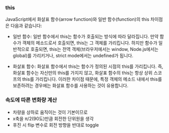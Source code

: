 ### this

JavaScript에서 화살표 함수(arrow function)와 일반 함수(function)의 this 차이점은 다음과 같습니다:

- 일반 함수: 일반 함수에서 this는 함수가 호출되는 방식에 따라 달라집니다. 만약 함수가 객체의 메소드로서 호출되면, this는 그 객체를 가리킵니다. 하지만 함수가 일반적으로 호출되면, this는 전역 객체(브라우저에서는 window, Node.js에서는 global)를 가리키거나, strict mode에서는 undefined가 됩니다.

- 화살표 함수: 화살표 함수에서 this는 함수가 정의된 시점의 this를 가리킵니다. 즉, 화살표 함수는 자신만의 this를 가지지 않고, 화살표 함수의 this는 항상 상위 스코프의 this를 가리킵니다.
  이러한 차이점 때문에, 특정 객체의 메소드 내에서 this를 보존하려는 경우에는 화살표 함수를 사용하는 것이 유용합니다.

### 속도에 따른 변화량 계산

- 차량을 상하로 움직이는 것이 기본이므로
- x축을 π/2(90도)만큼 회전한 단위원을 생각
- 후진 시 flip 변수로 회전 방향을 반대로 toggle
